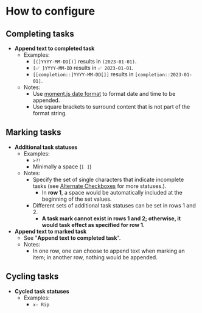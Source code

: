 # How to configure

## Completing tasks

- **Append text to completed task**
    - Examples:
        - `[(]YYYY-MM-DD[)]` results in `(2023-01-01)`.
        - `[✅ ]YYYY-MM-DD` results in `✅ 2023-01-01`.
        - `[[completion::]YYYY-MM-DD[]]` results in `[completion::2023-01-01]`.
    - Notes:
        - Use [moment.js date format](https://momentjs.com/docs/#/displaying/format/) to format date and time to be appended.
        - Use square brackets to surround content that is not part of the format string.

## Marking tasks

- **Additional task statuses**
    - Examples:
        - `>?!`
        - Minimally a space (`[ ]`)
    - Notes:
        - Specify the set of single characters that indicate incomplete tasks (see [Alternate Checkboxes](https://github.com/SlRvb/Obsidian--ITS-Theme/blob/main/Guide/Alternate-Checkboxes.md) for more statuses.).
            - In **row 1**, a space would be automatically included at the beginning of the set values.
        - Different sets of additional task statuses can be set in rows 1 and 2.
            - **A task mark cannot exist in rows 1 and 2; otherwise, it would task effect as specified for row 1.**
- **Append text to marked task**
    - See "**Append text to completed task**".
    - Notes:
        - In one row, one can choose to append text when marking an item; in another row, nothing would be appended.

## Cycling tasks

- **Cycled task statuses**
    - Examples:
        - `x- Rip`
